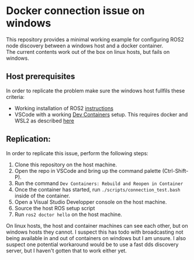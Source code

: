 # Docker connection issue on windows

This repository provides a minimal working example for configuring ROS2 node discovery between a windows host and a docker container.  
The current contents work out of the box on linux hosts, but fails on windows.

## Host prerequisites

In order to replicate the problem make sure the windows host fullfils these criteria:  
- Working installation of ROS2 [instructions](https://docs.ros.org/en/rolling/Installation.html)  
- VSCode with a working [Dev Containers](vscode:extension/ms-vscode-remote.remote-containers) setup. This requires docker and WSL2 as described [here](https://code.visualstudio.com/docs/devcontainers/containers)  

## Replication:

In order to replicate this issue, perform the following steps:  
1. Clone this repository on the host machine.  
2. Open the repo in VSCode and bring up the command palette (Ctrl-Shift-P).  
3. Run the command ```Dev Containers: Rebuild and Reopen in Container```
4. Once the container has started, run ```./scripts/connection_test.bash``` inside of the container.
5. Open a Visual Studio Developper console on the host machine.
6. Source the host ROS setup script
7. Run ```ros2 doctor hello``` on the host machine.

On linux hosts, the host and container machines can see each other, but on windows hosts they cannot. I suspect this has todo with broadcasting not being available in and out of containers on windows but I am unsure. 
I also suspect one potential workaround would be to use a fast dds discovery server, but I haven't gotten that to work either yet.